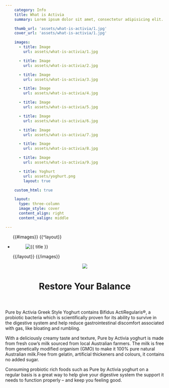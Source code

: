 ```yaml
---
    category: Info
    title: What is Activia
    summary: Lorem ipsum dolor sit amet, consectetur adipisicing elit. Quasi fugit quae, reiciendis ut amet voluptatem, vero temporibus sequi fuga quia provident. Atque error rerum, maxime doloribus laboriosam! Quo, quaerat. Deserunt!

    thumb_url: 'assets/what-is-activia/1.jpg'
    cover_url: 'assets/what-is-activia/1.jpg'

    images:
      - title: Image
        url: assets/what-is-activia/1.jpg

      - title: Image
        url: assets/what-is-activia/2.jpg

      - title: Image
        url: assets/what-is-activia/3.jpg

      - title: Image
        url: assets/what-is-activia/4.jpg

      - title: Image
        url: assets/what-is-activia/5.jpg

      - title: Image
        url: assets/what-is-activia/6.jpg

      - title: Image
        url: assets/what-is-activia/7.jpg

      - title: Image
        url: assets/what-is-activia/8.jpg

      - title: Image
        url: assets/what-is-activia/9.jpg

      - title: Yoghurt
        url: assets/yoghurt.png
        layout: true

    custom_html: true

    layout:
      type: three-column
      image_style: cover
      content_align: right
      content_valign: middle

---
```


<div class="cover col x8">
  <ul class="polaroids">
  {{#images}}
    {{^layout}}
    <li class="polaroid-wrap">
      <figure class="polaroid">
        <img src="{{ url }}" alt="{{ title }}" title="{{ title }}">
      </figure>
    </li>
    {{/layout}}
  {{/images}}
  </ul>
</div>

<div class="content col x4">
  <header>
    <img src="assets/yoghurt.png" data-media-id="images:10" data-original>
    <h1 class="title">Restore Your Balance</h1>
  </header>
  <div class="body">
    <p>Pure by Activia Greek Style Yoghurt contains Bifidus ActiRegularis®, a probiotic bacteria which is scientifically proven for its ability to survive in the digestive system and help reduce gastrointestinal discomfort associated with gas, like bloating and rumbling.</p>
    <p>With a deliciously creamy taste and texture, Pure by Activia yoghurt is made from fresh cow’s milk sourced from local Australian farmers. The milk is free from genetically modified organism (GMO) to make it 100% pure natural Australian milk.Free from gelatin, artificial thickeners and colours, it contains no added sugar.</p>
    <p>Consuming probiotic rich foods such as Pure by Activia yoghurt on a regular basis is a great way to help give your digestive system the support it needs to function properly – and keep you feeling good.</p>
  </div>
</div>
